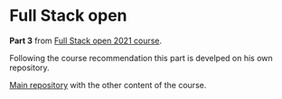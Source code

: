 # Full Stack open

**Part 3** from [Full Stack open 2021 course](https://fullstackopen.com/en/). 

Following the course recommendation this part is develped on his own repository.

[Main repository](https://github.com/adecora/fullstackopen) with the other content of the course.